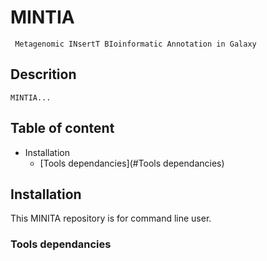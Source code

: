 # MINTIA
     Metagenomic INsertT BIoinformatic Annotation in Galaxy

## Descrition
	MINTIA...

## Table of content
- Installation
	- [Tools dependancies](#Tools dependancies)

## Installation
This MINITA repository is for command line user.

### <a name="Tools dependancies">Tools dependancies</a>
